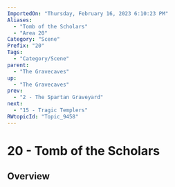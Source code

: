 ```yaml
---
ImportedOn: "Thursday, February 16, 2023 6:10:23 PM"
Aliases:
  - "Tomb of the Scholars"
  - "Area 20"
Category: "Scene"
Prefix: "20"
Tags:
  - "Category/Scene"
parent:
  - "The Gravecaves"
up:
  - "The Gravecaves"
prev:
  - "2 - The Spartan Graveyard"
next:
  - "15 - Tragic Templers"
RWtopicId: "Topic_9458"
---
```

# 20 - Tomb of the Scholars
## Overview

